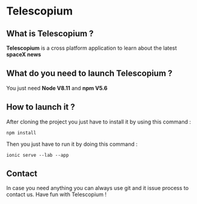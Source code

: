 # Telescopium

## What is Telescopium ? 

**Telescopium** is a cross platform application to learn about the latest **spaceX news**

## What do you need to launch Telescopium ?

You just need **Node V8.11** and **npm V5.6**

## How to launch it ?

After cloning the project you just have to install it by using this command :

 	npm install
  
Then you just have to run it by doing this command :

 	ionic serve --lab --app
  
## Contact

In case you need anything you can always use git and it issue process to contact us.
Have fun with Telescopium !
